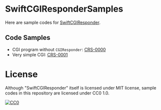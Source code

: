 # SwiftCGIResponderSamples

Here are sample codes for [SwiftCGIResponder](https://github.com/YOCKOW/SwiftCGIResponder).

## Code Samples

- CGI program without `CGIResponder`: [CRS-0000](./Sources/CRS-0000_WithoutLibrary/main.swift)
- Very simple CGI: [CRS-0001](./Sources/CRS-0001_SimpleCGI/main.swift)

# License

Although "SwiftCGIResponder" itself is licensed under MIT license,
sample codes in this repository are licensed under CC0 1.0.

[![CC0](https://i.creativecommons.org/p/zero/1.0/88x31.png "CC0")](https://creativecommons.org/publicdomain/zero/1.0/)

